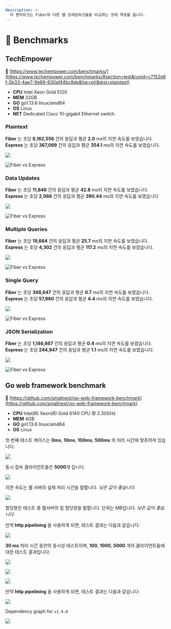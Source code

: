 ```yaml
---
description: >-
  이 벤치마크는 Fiber와 다른 웹 프레임워크들을 비교하는 것에 목표를 둡니다.
---
```


# 🤖 Benchmarks

## TechEmpower

🔗 [https://www.techempower.com/benchmarks/](https://www.techempower.com/benchmarks/#section=test&runid=c7152e8f-5b33-4ae7-9e89-630af44bc8de&hw=ph&test=plaintext)

* **CPU** Intel Xeon Gold 5120
* **MEM** 32GB
* **GO** go1.13.6 linux/amd64
* **OS** Linux
* **NET** Dedicated Cisco 10-gigabit Ethernet switch.

### Plaintext

**Fiber** 는 초당 **6,162,556** 건의 응답과 평균 **2.0** ms의 지연 속도를 보였습니다.  
**Express** 는 초당 **367,069** 건의 응답과 평균 **354.1** ms의 지연 속도를 보였습니다.

![](.gitbook/assets/plaintext%20%281%29.png)

![Fiber vs Express](.gitbook/assets/plaintext_express.png)

### Data Updates

**Fiber** 는 초당 **11,846** 건의 응답과 평균 **42.8** ms의 지연 속도를 보였습니다.  
**Express** 는 초당 **2,066** 건의 응답과 평균 **390.44** ms의 지연 속도를 보였습니다

![](.gitbook/assets/data_updates.png)

![Fiber vs Express](.gitbook/assets/data_updates_express%20%281%29.png)

### Multiple Queries

**Fiber** 는 초당 **19,664** 건의 응답과 평균 **25.7** ms의 지연 속도를 보였습니다.  
**Express** 는 초당 **4,302** 건의 응답과 평균 **117.2** ms의 지연 속도를 보였습니다.

![](.gitbook/assets/multiple_queries%20%281%29.png)

![Fiber vs Express](.gitbook/assets/multiple_queries_express.png)

### Single Query

**Fiber** 는 초당 **368,647** 건의 응답과 평균 **0.7** ms의 지연 속도를 보였습니다.  
**Express** 는 초당 **57,880** 건의 응답과 평균 **4.4** ms의 지연 속도를 보였습니다.

![](.gitbook/assets/single_query%20%282%29.png)

![Fiber vs Express](.gitbook/assets/single_query_express.png)

### JSON Serialization

**Fiber** 는 초당 **1,146,667** 건의 응답과 평균 **0.4** ms의 지연 속도를 보였습니다.  
**Express** 는 초당 **244,847** 건의 응답과 평균 **1.1** ms의 지연 속도를 보였습니다.

![](.gitbook/assets/json%20%281%29.png)

![Fiber vs Express](.gitbook/assets/json_express.png)

## Go web framework benchmark

🔗 [https://github.com/smallnest/go-web-framework-benchmark](https://github.com/smallnest/go-web-framework-benchmark)

* **CPU** Intel\(R\) Xeon\(R\) Gold 6140 CPU @ 2.30GHz
* **MEM** 4GB
* **GO** go1.13.6 linux/amd64
* **OS** Linux

첫 번째 테스트 케이스는 **0ms**, **10ms**, **100ms**, **500ms** 의 처리 시간에 맞추어져 있습니다.

![](https://raw.githubusercontent.com/gofiber/docs/master/.gitbook/assets/benchmark.png)

동시 접속 클라이언트들은 **5000**개 입니다.

![](https://raw.githubusercontent.com/gofiber/docs/master/.gitbook/assets/benchmark_latency.png)

지연 속도는 웹 서버의 실제 처리 시간을 말합니다. _낮은 값이 좋습니다._

![](https://raw.githubusercontent.com/gofiber/docs/master/.gitbook/assets/benchmark_alloc.png)

할당량은 테스트 중 웹서버의 힙 할당량을 말합니다. 단위는 MB입니다. _낮은 값이 좋습니다._

만약 **http pipelining** 을 사용하게 되면, 테스트 결과는 다음과 같습니다:

![](https://raw.githubusercontent.com/gofiber/docs/master/.gitbook/assets/benchmark-pipeline.png)

**30 ms** 처리 시간 동안의 동시성 테스트이며, **100**, **1000**, **5000** 개의 클라이언트들에 대한 테스트 결과입니다:

![](https://raw.githubusercontent.com/gofiber/docs/master/.gitbook/assets/concurrency.png)

![](https://raw.githubusercontent.com/gofiber/docs/master/.gitbook/assets/concurrency_latency.png)

![](https://raw.githubusercontent.com/gofiber/docs/master/.gitbook/assets/concurrency_alloc.png)

만약 **http pipelining** 을 사용하게 되면, 테스트 결과는 다음과 같습니다:

![](https://raw.githubusercontent.com/gofiber/docs/master/.gitbook/assets/concurrency-pipeline.png)

Dependency graph for `v1.9.0`

![](.gitbook/assets/graph.svg)

